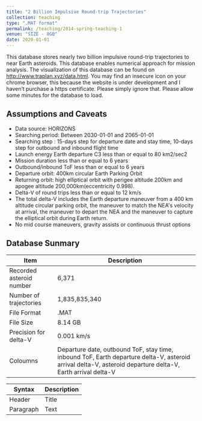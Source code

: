 ```yaml
---
title: "2 Billion Impulsive Round-trip Trajectories"
collection: teaching
type: ".MAT format"
permalink: /teaching/2014-spring-teaching-1
venue: "SIZE - 8GB"
date: 2020-01-01
---
```


This database stores nearly two billion impulsive round-trip trajectories to near Earth asteroids.  This database enables numerical approach for mission analysis.
The visualization of this database can be found on http://www.traplan.xyz/data.html. You may find an insecure icon on your chrome browser, this because the website is under development and I haven’t purchase a https certificate. Please simply ignore that. Please allow some minutes for the database to load.

## Assumptions and Caveats
* Data source: HORIZONS
* Searching period: Between 2030-01-01 and 2065-01-01
* Searching step : 15-days step for departure date and stay time, 10-days step for outbound and inbound flight time
* Launch energy Earth departure C3 less than or equal to 80 km2/sec2
* Mission duration less than or equal to 6 years
* Outbound/inbound ToF less than or equal to 6 years
* Departure orbit: 400km circular Earth Parking Orbit
* Returning orbit: high elliptical orbit with perigee altitude 200km and apogee altitude 200,000km(eccentricity 0.998).
* Delta-V of round trips less than or equal to 12 km/s
* The total delta-V includes the Earth departure maneuver from a 400 km altitude circular parking orbit, the maneuver to match the NEA's velocity at arrival, the maneuver to depart the NEA and the maneuver to capture the elliptical orbit during Earth return.
* No mid course maneuvers, gravity assists or continuous thrust options

## Database Sunmary
| Item                     | Description                                                                                                                                                       |
|--------------------------|-------------------------------------------------------------------------------------------------------------------------------------------------------------------|
| Recorded asteroid number | 6,371                                                                                                                                                             |
| Number of trajectories   | 1,835,835,340                                                                                                                                                     |
| File Format              | .MAT                                                                                                                                                              |
| File Size                | 8.14 GB                                                                                                                                                           |
| Precision for delta-V    | 0.001 km/s                                                                                                                                                        |
| Coloumns                 | Departure date, outbound ToF, stay time, inbound ToF, Earth departure delta-V, asteroid arrival delta-V, asteroid departure delta-V, Earth arrival delta-V |




| Syntax      | Description |
| ----------- | ----------- |
| Header      | Title       |
| Paragraph   | Text        |